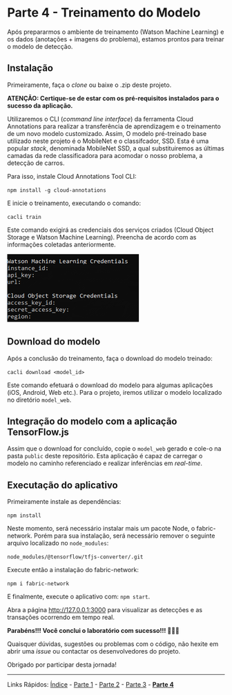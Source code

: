# Parte 4 - Treinamento do Modelo

Após prepararmos o ambiente de treinamento (Watson Machine Learning) e os dados (anotações + imagens do problema), estamos prontos para treinar o modelo de detecção.

## Instalação

Primeiramente, faça o *clone* ou baixe o .zip deste projeto.

**ATENÇÃO: Certique-se de estar com os pré-requisitos instalados para o sucesso da aplicação.**

Utilizaremos o CLI (*command line interface*) da ferramenta Cloud Annotations para realizar a transferência de aprendizagem e o treinamento de um novo modelo customizado. Assim,  O modelo pré-treinado base utilizado neste projeto é o MobileNet e o classifcador, SSD. Esta é uma popular *stack*, denominada MobileNet SSD, a qual substituiremos as últimas camadas da rede classificadora para acomodar o nosso problema, a detecção de carros.

Para isso, instale Cloud Annotations Tool CLI:

` npm install -g cloud-annotations `

E inicie o treinamento, executando o comando:

`cacli train`

Este comando exigirá as credenciais dos serviços criados (Cloud Object Storage e Watson Machine Learning). Preencha de acordo com as informações coletadas anteriormente. 

![credenciais-cli](/content/images/treinamento-1.png)

## Download do modelo

Após a conclusão do treinamento, faça o download do modelo treinado:

`cacli download <model_id>`

Este comando efetuará o download do modelo para algumas aplicações (iOS, Android, Web etc.). Para o projeto, iremos utilizar o modelo localizado no diretório `model_web`.

## Integração do modelo com a aplicação TensorFlow.js

Assim que o download for concluído, copie o `model_web` gerado e cole-o na pasta `public` deste repositório. Esta aplicação é capaz de carregar o modelo no caminho referenciado e realizar inferências em *real-time*.

## Executação do aplicativo

Primeiramente instale as dependências:

`npm install`

Neste momento, será necessário instalar mais um pacote Node, o fabric-network. Porém para sua instalação, será necessário remover o seguinte arquivo localizado no `node_modules`:

`node_modules/@tensorflow/tfjs-converter/.git`

Execute então a instalação do fabric-network:

`npm i fabric-network`

E finalmente, execute o aplicativo com: `npm start`.

Abra a página http://127.0.0.1:3000 para visualizar as detecções e as transações ocorrendo em tempo real.

**Parabéns!!! Você conclui o laboratório com sucesso!!! :tada::tada::tada:**

Quaisquer dúvidas, sugestões ou problemas com o código, não hexite em abrir uma *issue* ou contactar os desenvolvedores do projeto. 

Obrigado por participar desta jornada!

***
Links Rápidos:
[Índice](https://github.com/plcpinho/talknlabs/) - [Parte 1](/content/md/intro.md) - [Parte 2](/content/md/cloudannotations.md) - [Parte 3](/content/md/instancias.md) - **[Parte 4](/content/md/treinamento.md)**
